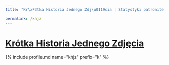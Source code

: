 ```yaml
---
title: "Kr\xF3tka Historia Jednego Zdj\u0119cia | Statystyki patronite.pl | Patromierz"

permalink: /khjz
---
```


# [Krótka Historia Jednego Zdjęcia](https://patronite.pl/khjz)

{% include profile.md name="khjz" prefix="k" %}
